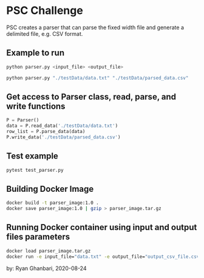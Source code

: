 # PSC Challenge

PSC creates a parser that can parse the fixed width file and generate a
delimited file, e.g. CSV format.

## Example to run

```bash
python parser.py <input_file> <output_file>
```

```bash
python parser.py "./testData/data.txt" "./testData/parsed_data.csv"
```

## Get access to Parser class, read, parse, and write functions
```python
P = Parser()
data = P.read_data('./testData/data.txt')
row_list = P.parse_data(data)
P.write_data('./testData/parsed_data.csv')
```

## Test example

```bash
pytest test_parser.py
```

## Building Docker Image

```bash
docker build -t parser_image:1.0 .
docker save parser_image:1.0 | gzip > parser_image.tar.gz
```

## Running Docker container using input and output files parameters

```bash
docker load parser_image.tar.gz
docker run -e input_file="data.txt" -e output_file="output_csv_file.csv" -v ${PWD} parser_image:1.0
```

by: Ryan Ghanbari, 2020-08-24
